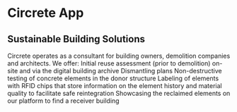 # Circrete App

## Sustainable Building Solutions

Circrete operates as a consultant for building owners, demolition companies and architects.
We offer:
Initial reuse assessment (prior to demolition) on-site and via the digital building archive
Dismantling plans
Non-destructive testing of concrete elements in the donor structure
Labeling of elements with RFID chips that store information on the element history and material quality to facilitate safe reintegration
Showcasing the reclaimed elements on our platform to find a receiver building

